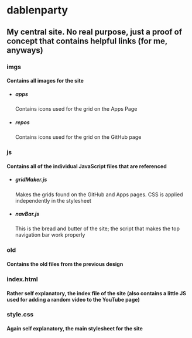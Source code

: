 # dablenparty

## My central site. No real purpose, just a proof of concept that contains helpful links (for me, anyways)

### imgs

#### Contains all images for the site

* ##### apps
  
  Contains icons used for the grid on the Apps Page

* ##### repos
  
  Contains icons used for the grid on the GitHub page

### js

#### Contains all of the individual JavaScript files that are referenced

* ##### gridMaker.js
  
  Makes the grids found on the GitHub and Apps pages. CSS is applied independently in the stylesheet

* ##### navBar.js
  
  This is the bread and butter of the site; the script that makes the top navigation bar work properly

### old

#### Contains the old files from the previous design

### index.html

#### Rather self explanatory, the index file of the site (also contains a little JS used for adding a random video to the YouTube page)

### style.css

#### Again self explanatory, the main stylesheet for the site
